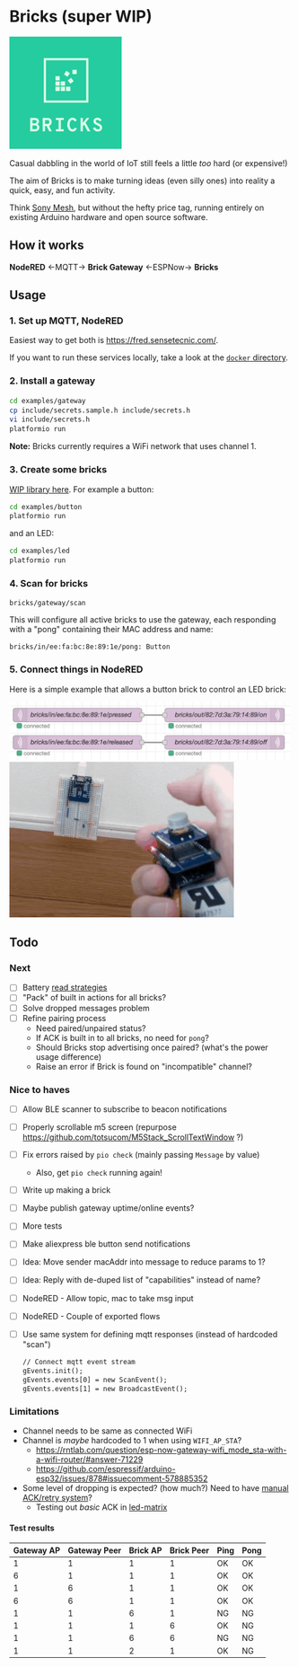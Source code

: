 # Bricks (super WIP)
<img src=logo.png width=200>

Casual dabbling in the world of IoT still feels a little _too_ hard (or expensive!)

The aim of Bricks is to make turning ideas (even silly ones) into
reality a quick, easy, and fun activity.

Think [Sony Mesh](https://meshprj.com/), but without the hefty price tag,
running entirely on existing Arduino hardware and open source software.

## How it works

**NodeRED** ←MQTT→ **Brick Gateway** ←ESPNow→ **Bricks**

## Usage

### 1. Set up MQTT, NodeRED

Easiest way to get both is https://fred.sensetecnic.com/.

If you want to run these services locally, take a look at the [`docker` directory](/docker).

### 2. Install a gateway

```bash
cd examples/gateway
cp include/secrets.sample.h include/secrets.h
vi include/secrets.h
platformio run
```

**Note:** Bricks currently requires a WiFi network that uses channel 1.

### 3. Create some bricks

[WIP library here](/examples).
For example a button:

```bash
cd examples/button
platformio run
```

and an LED:

```bash
cd examples/led
platformio run
```

### 4. Scan for bricks

```mqtt
bricks/gateway/scan
```

This will configure all active bricks to use the gateway,
each responding with a "pong" containing their MAC address and name:

```mqtt
bricks/in/ee:fa:bc:8e:89:1e/pong: Button
```

### 5. Connect things in NodeRED

Here is a simple example that allows a button brick to control an LED
brick:

<img src=example.png width=500>
<img src=example.gif width=400>


## Todo

### Next
- [ ] Battery [read strategies](https://github.com/balvig/bricks/compare/battery)
- [ ] "Pack" of built in actions for all bricks?
- [ ] Solve dropped messages problem
- [ ] Refine pairing process
  - Need paired/unpaired status?
  - If ACK is built in to all bricks, no need for `pong`?
  - Should Bricks stop advertising once paired? (what's the power usage difference)
  - Raise an error if Brick is found on "incompatible" channel?

### Nice to haves
- [ ] Allow BLE scanner to subscribe to beacon notifications
- [ ] Properly scrollable m5 screen (repurpose https://github.com/totsucom/M5Stack_ScrollTextWindow ?)
- [ ] Fix errors raised by `pio check` (mainly passing `Message` by value)
  - Also, get `pio check` running again!
- [ ] Write up making a brick
- [ ] Maybe publish gateway uptime/online events?
- [ ] More tests
- [ ] Make aliexpress ble button send notifications
- [ ] Idea: Move sender macAddr into message to reduce params to 1?
- [ ] Idea: Reply with de-duped list of "capabilities" instead of name?
- [ ] NodeRED - Allow topic, mac to take msg input
- [ ] NodeRED - Couple of exported flows
- [ ] Use same system for defining mqtt responses (instead of hardcoded "scan")
  ```
  // Connect mqtt event stream
  gEvents.init();
  gEvents.events[0] = new ScanEvent();
  gEvents.events[1] = new BroadcastEvent();
  ```


### Limitations
- Channel needs to be same as connected WiFi
- Channel is _maybe_ hardcoded to 1 when using `WIFI_AP_STA`?
  - https://rntlab.com/question/esp-now-gateway-wifi_mode_sta-with-a-wifi-router/#answer-71229
  - https://github.com/espressif/arduino-esp32/issues/878#issuecomment-578885352
- Some level of dropping is expected? (how much?) Need to have [manual ACK/retry system](https://docs.espressif.com/projects/esp-idf/en/latest/esp32/api-reference/network/esp_now.html#send-esp-now-data)?
  - Testing out _basic_ ACK in [led-matrix](examples/led-matrix)

#### Test results

| Gateway AP | Gateway Peer | Brick AP | Brick Peer | Ping | Pong |
|------------|--------------|----------|------------|------|------|
| 1          | 1            | 1        | 1          | OK   | OK   |
| 6          | 1            | 1        | 1          | OK   | OK   |
| 1          | 6            | 1        | 1          | OK   | OK   |
| 6          | 6            | 1        | 1          | OK   | OK   |
| 1          | 1            | 6        | 1          | NG   | NG   |
| 1          | 1            | 1        | 6          | OK   | NG   |
| 1          | 1            | 6        | 6          | NG   | NG   |
| 1          | 1            | 2        | 1          | OK   | NG   |
